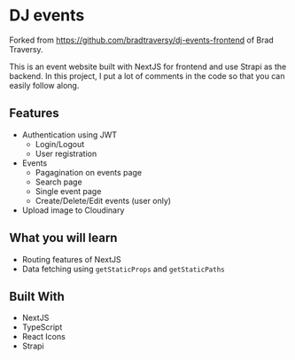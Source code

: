 # DJ events

Forked from <https://github.com/bradtraversy/dj-events-frontend> of Brad Traversy.

This is an event website built with NextJS for frontend and use Strapi as the backend. In this project, I put a lot of comments in the code so that you can easily follow along.

## Features

- Authentication using JWT
  - Login/Logout
  - User registration
- Events
  - Pagagination on events page
  - Search page
  - Single event page
  - Create/Delete/Edit events (user only)
- Upload image to Cloudinary

## What you will learn

- Routing features of NextJS
- Data fetching using `getStaticProps` and `getStaticPaths`

## Built With

- NextJS
- TypeScript
- React Icons
- Strapi

